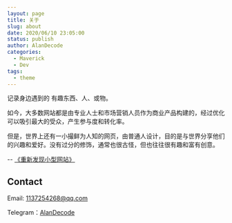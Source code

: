 ```yaml
---
layout: page
title: 关于
slug: about
date: 2020/06/10 23:05:00
status: publish
author: AlanDecode
categories: 
  - Maverick
  - Dev
tags: 
  - theme
---
```


记录身边遇到的 有趣东西、人、或物。

如今，大多数网站都是由专业人士和市场营销人员作为商业产品构建的，经过优化可以吸引最大的受众，产生参与度和转化率。

但是，世界上还有一小撮鲜为人知的网页，由普通人设计，目的是与世界分享他们的兴趣和爱好。没有过分的修饰，通常也很古怪，但也往往很有趣和富有创意。

-- [《重新发现小型网站》](https://neustadt.fr/essays/the-small-web/)


## Contact

Email: 1137254268@qq.com

Telegram：[AlanDecode]()
